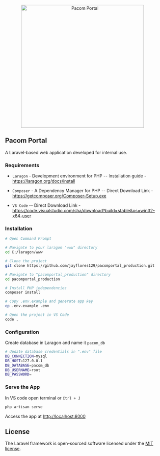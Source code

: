 <p  align="center"><a  href="https://support.pacom.com"  target="_blank"><img  src="https://pacom.com/wp-content/uploads/2024/08/PACOM_Main-Black_-Blue-1.svg"  width="400"  alt="Pacom Portal"></a></p>

## Pacom Portal
A Laravel-based web application developed for internal use.


### Requirements

- `Laragon` - Development environment for PHP
	 -- Installation guide - https://laragon.org/docs/install
	 
- `Composer` - A Dependency Manager for PHP
	 -- Direct Download Link - https://getcomposer.org/Composer-Setup.exe

- `VS Code`
	-- Direct Download Link - https://code.visualstudio.com/sha/download?build=stable&os=win32-x64-user

###  Installation
```bash
# Open Command Prompt

# Navigate to your laragon "www" directory
cd C:/laragon/www

# Clone the project
git clone https://github.com/jayflores129/pacomportal_production.git

# Navigate to "pacomportal_production" directory
cd pacomportal_production

# Install PHP independencies
composer install

# Copy .env.example and generate app key
cp .env.example .env

# Open the project in VS Code
code .
```

### Configuration 

Create database in Laragon and name it `pacom_db`

```bash 
# Update database credentials in ".env" file
DB_CONNECTION=mysql
DB_HOST=127.0.0.1
DB_DATABASE=pacom_db
DB_USERNAME=root
DB_PASSWORD=
```
### Serve the App

In VS code open terminal or `Ctrl + J`

```bash
php artisan serve
```
Access the app at [http://localhost:8000](http://localhost:8000)

## License

The Laravel framework is open-sourced software licensed under the [MIT license](https://opensource.org/licenses/MIT).